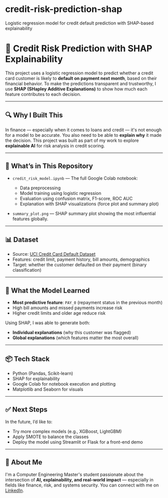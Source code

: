 # credit-risk-prediction-shap
Logistic regression model for credit default prediction with SHAP-based explainability
# 🧠 Credit Risk Prediction with SHAP Explainability

This project uses a logistic regression model to predict whether a credit card customer is likely to **default on payment next month**, based on their financial behavior. To make the predictions transparent and trustworthy, I use **SHAP (SHapley Additive Explanations)** to show how much each feature contributes to each decision.

---

## 🔍 Why I Built This

In finance — especially when it comes to loans and credit — it's not enough for a model to be accurate. You also need to be able to **explain why** it made the decision. This project was built as part of my work to explore **explainable AI** for risk analysis in credit scoring.

---

## 📁 What’s in This Repository

- `credit_risk_model.ipynb` — The full Google Colab notebook:
  - Data preprocessing
  - Model training using logistic regression
  - Evaluation using confusion matrix, F1-score, ROC AUC
  - Explanation with SHAP visualizations (force plot and summary plot)

- `summary_plot.png` — SHAP summary plot showing the most influential features globally.

---

## 📊 Dataset

- Source: [UCI Credit Card Default Dataset](https://archive.ics.uci.edu/ml/datasets/default+of+credit+card+clients)
- Features: credit limit, payment history, bill amounts, demographics
- Target: whether the customer defaulted on their payment (binary classification)

---

## 🧠 What the Model Learned

- **Most predictive feature**: `PAY_0` (repayment status in the previous month)
- High bill amounts and missed payments increase risk
- Higher credit limits and older age reduce risk

Using SHAP, I was able to generate both:
- **Individual explanations** (why this customer was flagged)
- **Global explanations** (which features matter the most overall)

---

## 📦 Tech Stack

- Python (Pandas, Scikit-learn)
- SHAP for explainability
- Google Colab for notebook execution and plotting
- Matplotlib and Seaborn for visuals

---

## ✅ Next Steps

In the future, I’d like to:
- Try more complex models (e.g., XGBoost, LightGBM)
- Apply SMOTE to balance the classes
- Deploy the model using Streamlit or Flask for a front-end demo

---

## 👋 About Me

I'm a Computer Engineering Master's student passionate about the intersection of **AI, explainability, and real-world impact** — especially in fields like finance, risk, and systems security. You can connect with me on [LinkedIn](https://www.linkedin.com/in/joshua-iwu-870054214/).

